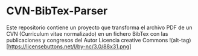 # CVN-BibTex-Parser
Este repositorio contiene un proyecto que transforma el archivo PDF de un CVN (Curriculum vitae normalizado) en un fichero BibTex con las publicaciones y congresos del Autor
Licencia creative Commons 
!(alt-tag)[https://licensebuttons.net/l/by-nc/3.0/88x31.png]
